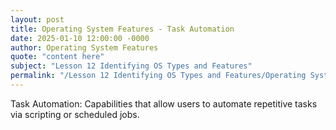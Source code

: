 ```yaml
---
layout: post
title: Operating System Features - Task Automation
date: 2025-01-10 12:00:00 -0000
author: Operating System Features
quote: "content here"
subject: "Lesson 12 Identifying OS Types and Features"
permalink: "/Lesson 12 Identifying OS Types and Features/Operating System Features/Operating System Features - Task Automation"
---
```


Task Automation: Capabilities that allow users to automate repetitive tasks via scripting or scheduled jobs.
